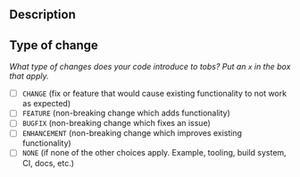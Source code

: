 <!-- 
Changelog entry

We are using GitHub to generate changelog in each release note. This method takes PR title and uses it as a changelog line. For this reason we ask you to use meaningful PR titles.
-->

## Description

<!-- Describe the big picture of your changes here to communicate to the maintainers why we should accept this pull request.
-->

## Type of change

*What type of changes does your code introduce to tobs? Put an `x` in the box that apply.*

- [ ] `CHANGE` (fix or feature that would cause existing functionality to not work as expected)
- [ ] `FEATURE` (non-breaking change which adds functionality)
- [ ] `BUGFIX` (non-breaking change which fixes an issue)
- [ ] `ENHANCEMENT` (non-breaking change which improves existing functionality)
- [ ] `NONE` (if none of the other choices apply. Example, tooling, build system, CI, docs, etc.)